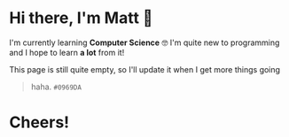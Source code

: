 # Hi there, I'm Matt 👋

I'm currently learning **Computer Science** 🤓
I'm quite new to programming and I hope to learn **a lot** from it!

This page is still quite empty, so I'll update it when I get more things going 
> haha.
`#0969DA`	

# Cheers!



<!--
**mattw23n/mattw23n** is a ✨ _special_ ✨ repository because its `README.md` (this file) appears on your GitHub profile.

Here are some ideas to get you started:

- 🔭 I’m currently working on ...
- 🌱 I’m currently learning ...
- 👯 I’m looking to collaborate on ...
- 🤔 I’m looking for help with ...
- 💬 Ask me about ...
- 📫 How to reach me: ...
- 😄 Pronouns: ...
- ⚡ Fun fact: ...
-->
